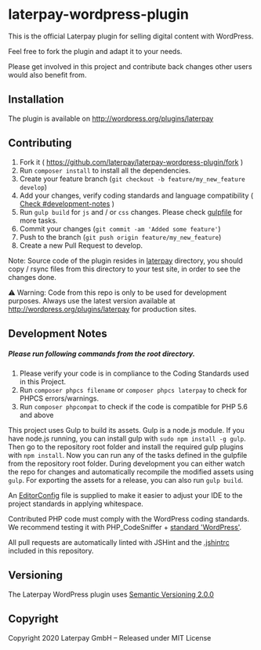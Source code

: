 laterpay-wordpress-plugin
=========================

This is the official Laterpay plugin for selling digital content with WordPress.

Feel free to fork the plugin and adapt it to your needs.

Please get involved in this project and contribute back changes other users would also benefit from.


## Installation

The plugin is available on http://wordpress.org/plugins/laterpay


## Contributing

1. Fork it ( https://github.com/laterpay/laterpay-wordpress-plugin/fork )
2. Run `composer install` to install all the dependencies.
3. Create your feature branch (`git checkout -b feature/my_new_feature develop`)
4. Add your changes, verify coding standards and language compatibility ( [Check #development-notes](#development-notes) )
5. Run `gulp build` for `js` and / or `css` changes. Please check [gulpfile](gulpfile.js) for more tasks.
6. Commit your changes (`git commit -am 'Added some feature'`)
7. Push to the branch (`git push origin feature/my_new_feature`)
8. Create a new Pull Request to develop.

Note: Source code of the plugin resides in [laterpay](./laterpay) directory, you should copy / rsync files from this directory to your test site, in order to see the changes done.

⚠️ Warning: Code from this repo is only to be used for development purposes. Always use the latest version available at http://wordpress.org/plugins/laterpay for production sites.

## Development Notes

##### Please run following commands from the root directory.

1. Please verify your code is in compliance to the Coding Standards used in this Project.
2. Run `composer phpcs filename` or `composer phpcs laterpay` to check for PHPCS errors/warnings.
3. Run `composer phpcompat` to check if the code is compatible for PHP 5.6 and above

This project uses Gulp to build its assets.
Gulp is a node.js module. If you have node.js running, you can install gulp with ```sudo npm install -g gulp```.
Then go to the repository root folder and install the required gulp plugins with ```npm install```.
Now you can run any of the tasks defined in the gulpfile from the repository root folder.
During development you can either watch the repo for changes and automatically recompile the modified assets using ```gulp```.
For exporting the assets for a release, you can also run ```gulp build```.

An [EditorConfig](http://editorconfig.org) file is supplied to make it easier to adjust your IDE to the project standards in applying whitespace.

Contributed PHP code must comply with the WordPress coding standards.
We recommend testing it with PHP_CodeSniffer + [standard 'WordPress'](https://github.com/WordPress-Coding-Standards/WordPress-Coding-Standards).

All pull requests are automatically linted with JSHint and the [.jshintrc](https://github.com/laterpay/laterpay-wordpress-plugin/blob/master/.jshintrc) included in this repository.


## Versioning

The Laterpay WordPress plugin uses [Semantic Versioning 2.0.0](http://semver.org)


## Copyright

Copyright 2020 Laterpay GmbH – Released under MIT License
